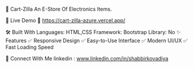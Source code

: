 🚀 Cart-Zilla
An E-Store Of Electronics Items.

📌 Live Demo
🔗 https://cart-zilla-azure.vercel.app/

🛠️ Built With
Languages: HTML,CSS
Framework: Bootstrap
Library: No
✨ Features
✅ Responsive Design
✅ Easy-to-Use Interface
✅ Modern UI/UX
✅ Fast Loading Speed

🤝 Connect With Me
linkedin : www.linkedin.com/in/shabbirkovadiya

